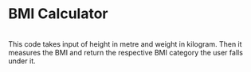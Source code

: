 # BMI Calculator
<br>
This code takes input of height in metre and weight in kilogram. Then it measures the BMI and return the respective BMI category the user falls under it.
